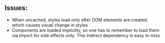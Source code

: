 ## Issues:

- When uncached, styles load only after DOM elements are created, which causes visual change in styles
- Components are loaded implicitly, so one has to remember to load them via import for side effects only. This indirect dependency is easy to miss
